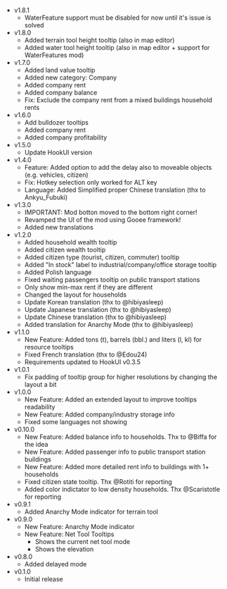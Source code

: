 - v1.8.1
	- WaterFeature support must be disabled for now until it's issue is solved
- v1.8.0
	- Added terrain tool height tooltip (also in map editor)
	- Added water tool height tooltip (also in map editor + support for WaterFeatures mod)
- v1.7.0
	- Added land value tooltip
	- Added new category: Company
	- Added company rent
	- Added company balance
	- Fix: Exclude the company rent from a mixed buildings household rents
- v1.6.0
	- Add bulldozer tooltips
	- Added company rent
	- Added company profitability
- v1.5.0
	- Update HookUI version
- v1.4.0
	- Feature: Added option to add the delay also to moveable objects (e.g. vehicles, citizen)
	- Fix: Hotkey selection only worked for ALT key
	- Language: Added Simplified proper Chinese translation (thx to Ankyu_Fubuki)
- v1.3.0
	- IMPORTANT: Mod botton moved to the bottom right corner!
	- Revamped the UI of the mod using Gooee framework!
	- Added new translations
- v1.2.0
	- Added household wealth tooltip
	- Added citizen wealth tooltip
    - Added citizen type (tourist, citizen, commuter) tooltip
	- Added "In stock" label to industrial/company/office storage tooltip
	- Added Polish language
	- Fixed waiting passengers tooltip on public transport stations
	- Only show min-max rent if they are different
	- Changed the layout for households
	- Update Korean translation (thx to @hibiyasleep)
	- Update Japanese translation (thx to @hibiyasleep)
	- Update Chinese translation (thx to @hibiyasleep)
	- Added translation for Anarchy Mode (thx to @hibiyasleep)
- v1.1.0
	- New Feature: Added tons (t), barrels (bbl.) and liters (l, kl) for resource tooltips
	- Fixed French translation (thx to @Edou24)
	- Requirements updated to HookUI v0.3.5
- v1.0.1
	- Fix padding of tooltip group for higher resolutions by changing the layout a bit
- v1.0.0
	- New Feature: Added an extended layout to improve tooltips readability
	- New Feature: Added company/industry storage info
	- Fixed some languages not showing
- v0.10.0
	- New Feature: Added balance info to households. Thx to @Biffa for the idea
	- New Feature: Added passenger info to public transport station buildings
	- New Feature: Added more detailed rent info to buildings with 1+ households
	- Fixed citizen state tooltip. Thx @Rotiti for reporting
	- Added color indictator to low density households. Thx @Scaristotle for reporting
- v0.9.1
	- Added Anarchy Mode indicator for terrain tool
- v0.9.0
	- New Feature: Anarchy Mode indicator
	- New Feature: Net Tool Tooltips
		- Shows the current net tool mode
		- Shows the elevation
- v0.8.0
	- Added delayed mode
- v0.1.0
	- Initial release